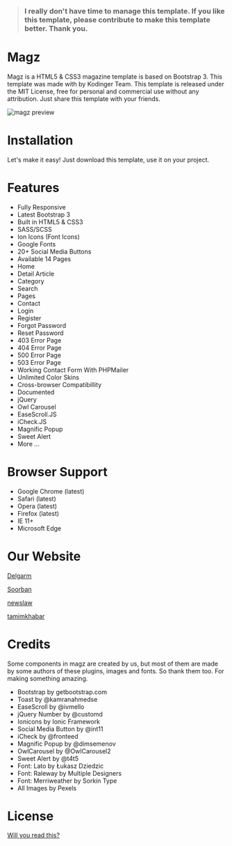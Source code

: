 > ### I really don't have time to manage this template. If you like this template, please contribute to make this template better. Thank you.

# Magz
Magz is a HTML5 & CSS3 magazine template is based on Bootstrap 3. This template was made with  by Kodinger Team. This template is released under the MIT License, free for personal and commercial use without any attribution. Just share this template with your friends.

![magz preview](https://raw.githubusercontent.com/nauvalazhar/Magz/master/images/preview.png "Magz Preview")


# Installation
Let's make it easy! Just download this template, use it on your project.

# Features
- Fully Responsive
- Latest Bootstrap 3
- Built in HTML5 & CSS3
- SASS/SCSS
- Ion Icons (Font Icons)
- Google Fonts
- 20+ Social Media Buttons
- Available 14 Pages
- Home
- Detail Article
- Category
- Search
- Pages
- Contact
- Login
- Register
- Forgot Password
- Reset Password
- 403 Error Page
- 404 Error Page
- 500 Error Page
- 503 Error Page
- Working Contact Form With PHPMailer
- Unlimited Color Skins
- Cross-browser Compatibillity
- Documented
- jQuery
- Owl Carousel
- EaseScroll.JS
- iCheck.JS
- Magnific Popup
- Sweet Alert
- More ...

# Browser Support
- Google Chrome (latest)
- Safari (latest)
- Opera (latest)
- Firefox (latest)
- IE 11+
- Microsoft Edge

# Our Website
[Delgarm](https://www.delgarm.com/)

[Soorban](https://www.soorban.com/)

[newslaw](https://www.newslaw.net/)

[tamimkhabar](https://www.tamimkhabar.ir/)

# Credits
Some components in magz are created by us, but most of them are made by some authors of these plugins, images and fonts. So thank them too. For making something amazing.
- Bootstrap by getbootstrap.com
- Toast by @kamranahmedse
- EaseScroll by @ivmello
- jQuery Number by @customd
- Ionicons by Ionic Framework
- Social Media Button by @int11
- iCheck by @fronteed
- Magnific Popup by @dimsemenov
- OwlCarousel by @OwlCarousel2
- Sweet Alert by @t4t5
- Font: Lato by Łukasz Dziedzic
- Font: Raleway by Multiple Designers
- Font: Merriweather by Sorkin Type
- All Images by Pexels

# License
[Will you read this?](https://github.com/nauvalazhar/Magz/blob/master/LICENSE)

